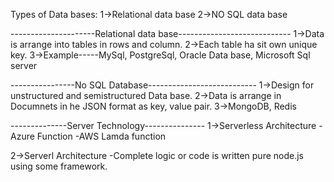Types of Data bases:
1->Relational data base
2->NO SQL data base

---------------------Relational data base----------------------------
1->Data is arrange into tables in rows and column.
2->Each table ha sit own unique key.
3->Example-----MySql, PostgreSql, Oracle Data base, Microsoft Sql server


----------------No SQL Database---------------------------
1->Design for unstructured and semistructured Data base.
2->Data is arrange in Documnets in he JSON format as key, value pair.
3->MongoDB, Redis

--------------Server Technology---------------
1->Serverless Architecture
 -Azure Function
 -AWS Lamda function 

2->Serverl Architecture
  -Complete logic or code is written pure node.js using some framework.
  